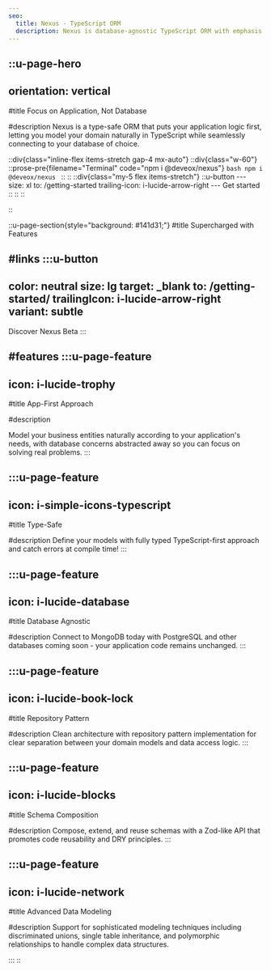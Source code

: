 ```yaml
---
seo:
  title: Nexus - TypeScript ORM
  description: Nexus is database-agnostic TypeScript ORM with emphasis on strong type-safety and simplicity.
---
```


::u-page-hero
---
orientation: vertical
---

#title
Focus on Application, Not Database


#description
Nexus is a type-safe ORM that puts your application logic first, letting you model your domain naturally in TypeScript while seamlessly connecting to your database of choice.

::div{class="inline-flex items-stretch gap-4 mx-auto"}
  ::div{class="w-60"}
    ::prose-pre{filename="Terminal" code="npm i @deveox/nexus"}
    ```bash
    npm i @deveox/nexus
    ```
    ::
  ::
  ::div{class="my-5 flex items-stretch"}
    ::u-button
    ---
    size: xl
    to: /getting-started
    trailing-icon: i-lucide-arrow-right
    ---
    Get started
    ::
  ::
::


::

::u-page-section{style="background: #141d31;"}
#title
Supercharged with Features

#links
  :::u-button
  ---
  color: neutral
  size: lg
  target: _blank
  to: /getting-started/
  trailingIcon: i-lucide-arrow-right
  variant: subtle
  ---
  Discover Nexus Beta
  :::

#features
  :::u-page-feature
  ---
  icon: i-lucide-trophy
  ---
  #title
  App-First Approach

  #description
  
  Model your business entities naturally according to your application's needs, with database concerns abstracted away so you can focus on solving real problems.
  :::

  :::u-page-feature
  ---
  icon: i-simple-icons-typescript
  ---
  #title
  Type-Safe 

  #description
  Define your models with fully typed TypeScript-first approach and catch errors at compile time!
  :::

  :::u-page-feature
  ---
  icon: i-lucide-database
  ---
  #title
  Database Agnostic

  #description
  Connect to MongoDB today with PostgreSQL and other databases coming soon - your application code remains unchanged.
  :::

  :::u-page-feature
  ---
  icon: i-lucide-book-lock
  ---
  #title
  Repository Pattern

  #description
  Clean architecture with repository pattern implementation for clear separation between your domain models and data access logic.
  :::

  :::u-page-feature
  ---
  icon: i-lucide-blocks
  ---
  #title
  Schema Composition

  #description
  Compose, extend, and reuse schemas with a Zod-like API that promotes code reusability and DRY principles.
  :::

  :::u-page-feature
  ---
  icon: i-lucide-network
  ---
  #title
  Advanced Data Modeling

  #description
  Support for sophisticated modeling techniques including discriminated unions, single table inheritance, and polymorphic relationships to handle complex data structures.

  :::
::
